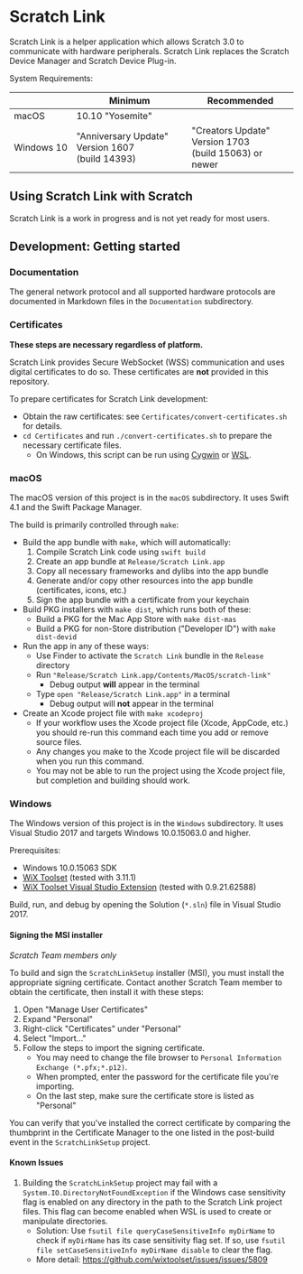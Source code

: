 # Scratch Link

Scratch Link is a helper application which allows Scratch 3.0 to communicate with hardware peripherals. Scratch Link
replaces the Scratch Device Manager and Scratch Device Plug-in.

System Requirements:

&nbsp; | Minimum | Recommended
--- | --- | ---
macOS | 10.10 "Yosemite" |
Windows&nbsp;10 | "Anniversary&nbsp;Update" Version&nbsp;1607 (build&nbsp;14393) | "Creators&nbsp;Update" Version&nbsp;1703 (build&nbsp;15063) or newer

## Using Scratch Link with Scratch

Scratch Link is a work in progress and is not yet ready for most users.

## Development: Getting started

### Documentation

The general network protocol and all supported hardware protocols are documented in Markdown files in the
`Documentation` subdirectory.

### Certificates

**These steps are necessary regardless of platform.**

Scratch Link provides Secure WebSocket (WSS) communication and uses digital certificates to do so. These certificates
are **not** provided in this repository.

To prepare certificates for Scratch Link development:
* Obtain the raw certificates: see `Certificates/convert-certificates.sh` for details.
* `cd Certificates` and run `./convert-certificates.sh` to prepare the necessary certificate files.
  * On Windows, this script can be run using [Cygwin](https://www.cygwin.com/) or
    [WSL](https://docs.microsoft.com/en-us/windows/wsl/install-win10).

### macOS

The macOS version of this project is in the `macOS` subdirectory. It uses Swift 4.1 and the Swift Package Manager.

The build is primarily controlled through `make`:
* Build the app bundle with `make`, which will automatically:
  1. Compile Scratch Link code using `swift build`
  2. Create an app bundle at `Release/Scratch Link.app`
  3. Copy all necessary frameworks and dylibs into the app bundle
  4. Generate and/or copy other resources into the app bundle (certificates, icons, etc.)
  5. Sign the app bundle with a certificate from your keychain
* Build PKG installers with `make dist`, which runs both of these:
  * Build a PKG for the Mac App Store with `make dist-mas`
  * Build a PKG for non-Store distribution ("Developer ID") with `make dist-devid`
* Run the app in any of these ways:
  * Use Finder to activate the `Scratch Link` bundle in the `Release` directory
  * Run `"Release/Scratch Link.app/Contents/MacOS/scratch-link"`
    * Debug output **will** appear in the terminal
  * Type `open "Release/Scratch Link.app"` in a terminal
    * Debug output will **not** appear in the terminal
* Create an Xcode project file with `make xcodeproj`
  * If your workflow uses the Xcode project file (Xcode, AppCode, etc.) you should re-run this command each time you
    add or remove source files.
  * Any changes you make to the Xcode project file will be discarded when you run this command.
  * You may not be able to run the project using the Xcode project file, but completion and building should work.

### Windows

The Windows version of this project is in the `Windows` subdirectory. It uses Visual Studio 2017 and targets Windows
10.0.15063.0 and higher.

Prerequisites:
* Windows 10.0.15063 SDK
* [WiX Toolset](http://wixtoolset.org/releases/) (tested with 3.11.1)
* [WiX Toolset Visual Studio Extension](
  https://marketplace.visualstudio.com/items?itemName=RobMensching.WixToolsetVisualStudio2017Extension)
  (tested with 0.9.21.62588)

Build, run, and debug by opening the Solution (`*.sln`) file in Visual Studio 2017.

#### Signing the MSI installer

*Scratch Team members only*

To build and sign the `ScratchLinkSetup` installer (MSI), you must install the appropriate signing certificate.
Contact another Scratch Team member to obtain the certificate, then install it with these steps:
1. Open "Manage User Certificates"
2. Expand "Personal"
3. Right-click "Certificates" under "Personal"
4. Select "Import..."
5. Follow the steps to import the signing certificate.
   * You may need to change the file browser to `Personal Information Exchange (*.pfx;*.p12)`.
   * When prompted, enter the password for the certificate file you're importing.
   * On the last step, make sure the certificate store is listed as "Personal"

You can verify that you've installed the correct certificate by comparing the thumbprint in the Certificate Manager to
the one listed in the post-build event in the `ScratchLinkSetup` project.

#### Known Issues

1. Building the `ScratchLinkSetup` project may fail with a `System.IO.DirectoryNotFoundException` if the Windows case
   sensitivity flag is enabled on any directory in the path to the Scratch Link project files. This flag can become
   enabled when WSL is used to create or manipulate directories.
   * Solution: Use `fsutil file queryCaseSensitiveInfo myDirName` to check if `myDirName` has its case sensitivity
     flag set. If so, use `fsutil file setCaseSensitiveInfo myDirName disable` to clear the flag.
   * More detail: https://github.com/wixtoolset/issues/issues/5809
